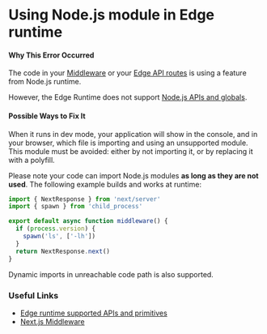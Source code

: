# Using Node.js module in Edge runtime

#### Why This Error Occurred

The code in your [Middleware][middleware] or your [Edge API routes][routes] is using a feature from Node.js runtime.

However, the Edge Runtime does not support [Node.js APIs and globals][node-primitives].

#### Possible Ways to Fix It

When it runs in dev mode, your application will show in the console, and in your browser, which file is importing and using an unsupported module.
This module must be avoided: either by not importing it, or by replacing it with a polyfill.

Please note your code can import Node.js modules **as long as they are not used**.
The following example builds and works at runtime:

```ts
import { NextResponse } from 'next/server'
import { spawn } from 'child_process'

export default async function middleware() {
  if (process.version) {
    spawn('ls', ['-lh'])
  }
  return NextResponse.next()
}
```

Dynamic imports in unreachable code path is also supported.

### Useful Links

- [Edge runtime supported APIs and primitives][edge-primitives]
- [Next.js Middleware][middleware]

[middleware]: https://nextjs.org/docs/advanced-features/middleware
[routes]: https://nextjs.org/docs/api-routes/edge-api-routes
[node-primitives]: https://nodejs.org/api/index.html
[edge-primitives]: https://edge-runtime.vercel.app/features/available-apis